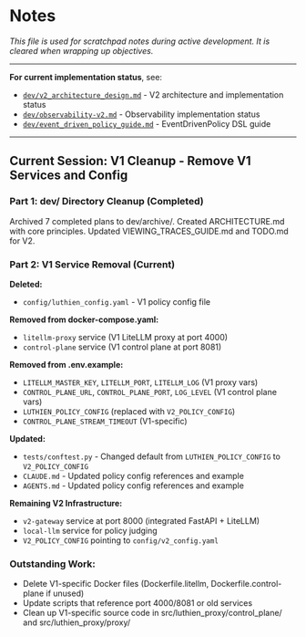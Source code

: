 # Notes

_This file is used for scratchpad notes during active development. It is cleared when wrapping up objectives._

---

**For current implementation status**, see:
- [`dev/v2_architecture_design.md`](v2_architecture_design.md) - V2 architecture and implementation status
- [`dev/observability-v2.md`](observability-v2.md) - Observability implementation status
- [`dev/event_driven_policy_guide.md`](event_driven_policy_guide.md) - EventDrivenPolicy DSL guide

---

## Current Session: V1 Cleanup - Remove V1 Services and Config

### Part 1: dev/ Directory Cleanup (Completed)

Archived 7 completed plans to dev/archive/. Created ARCHITECTURE.md with core principles.
Updated VIEWING_TRACES_GUIDE.md and TODO.md for V2.

### Part 2: V1 Service Removal (Current)

**Deleted:**
- `config/luthien_config.yaml` - V1 policy config file

**Removed from docker-compose.yaml:**
- `litellm-proxy` service (V1 LiteLLM proxy at port 4000)
- `control-plane` service (V1 control plane at port 8081)

**Removed from .env.example:**
- `LITELLM_MASTER_KEY`, `LITELLM_PORT`, `LITELLM_LOG` (V1 proxy vars)
- `CONTROL_PLANE_URL`, `CONTROL_PLANE_PORT`, `LOG_LEVEL` (V1 control plane vars)
- `LUTHIEN_POLICY_CONFIG` (replaced with `V2_POLICY_CONFIG`)
- `CONTROL_PLANE_STREAM_TIMEOUT` (V1-specific)

**Updated:**
- `tests/conftest.py` - Changed default from `LUTHIEN_POLICY_CONFIG` to `V2_POLICY_CONFIG`
- `CLAUDE.md` - Updated policy config references and example
- `AGENTS.md` - Updated policy config references and example

**Remaining V2 Infrastructure:**
- `v2-gateway` service at port 8000 (integrated FastAPI + LiteLLM)
- `local-llm` service for policy judging
- `V2_POLICY_CONFIG` pointing to `config/v2_config.yaml`

### Outstanding Work:
- Delete V1-specific Docker files (Dockerfile.litellm, Dockerfile.control-plane if unused)
- Update scripts that reference port 4000/8081 or old services
- Clean up V1-specific source code in src/luthien_proxy/control_plane/ and src/luthien_proxy/proxy/
